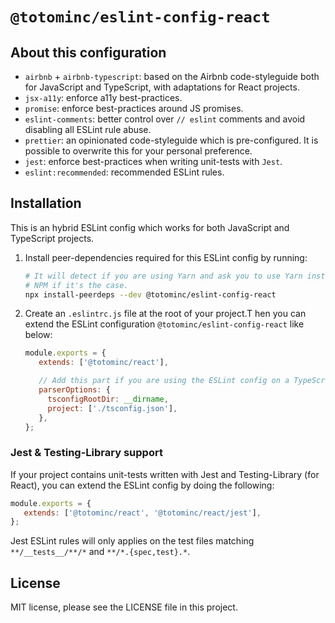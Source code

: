 # `@totominc/eslint-config-react`

## About this configuration

- `airbnb` + `airbnb-typescript`: based on the Airbnb code-styleguide both for JavaScript and TypeScript, with adaptations for React projects.
- `jsx-a11y`: enforce a11y best-practices.
- `promise`: enforce best-practices around JS promises.
- `eslint-comments`: better control over `// eslint` comments and avoid disabling all ESLint rule abuse.
- `prettier`: an opinionated code-styleguide which is pre-configured. It is possible to overwrite this for your personal preference.
- `jest`: enforce best-practices when writing unit-tests with `Jest`.
- `eslint:recommended`: recommended ESLint rules.

## Installation

This is an hybrid ESLint config which works for both JavaScript and TypeScript projects.

1. Install peer-dependencies required for this ESLint config by running:

   ```bash
   # It will detect if you are using Yarn and ask you to use Yarn instead of
   # NPM if it's the case.
   npx install-peerdeps --dev @totominc/eslint-config-react
   ```

2. Create an `.eslintrc.js` file at the root of your project.T hen you can extend the ESLint configuration `@totominc/eslint-config-react` like below:

   ```js
   module.exports = {
      extends: ['@totominc/react'],

      // Add this part if you are using the ESLint config on a TypeScript project
      parserOptions: {
        tsconfigRootDir: __dirname,
        project: ['./tsconfig.json'],
      },
   };
   ```

### Jest & Testing-Library support

If your project contains unit-tests written with Jest and Testing-Library (for React), you can extend the ESLint config by doing the following:

```js
module.exports = {
   extends: ['@totominc/react', '@totominc/react/jest'],
};
```

Jest ESLint rules will only applies on the test files matching `**/__tests__/**/*` and `**/*.{spec,test}.*`.

## License

MIT license, please see the LICENSE file in this project.
